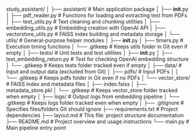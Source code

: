 study_assistant/
│
├── assistant/                      # Main application package
│   ├── __init__.py
│   ├── pdf_reader.py              # Functions for loading and extracting text from PDFs
│   ├── text_utils.py              # Text cleaning and chunking utilities
│   ├── embedding_utils.py         # Embedding creation with OpenAI API
│   ├── vectorstore_utils.py       # FAISS index building and metadata storage
│   └── utils/                     # General-purpose helper modules
│       ├── __init__.py
│       ├── timers.py              # Execution timing functions
│       └── .gitkeep               # Keeps utils folder in Git even if empty
│
├── tests/                         # Unit tests and test utilities
│   ├── __init__.py
│   ├── test_embedding_return.py   # Test for checking OpenAI embedding structure
│   └── .gitkeep                   # Keeps tests folder tracked even if empty
│
├── data/                          # Input and output data (excluded from Git)
│   ├── pdfs/                      # Input PDFs
│   │   └── .gitkeep               # Keeps pdfs folder in Git even if no PDFs
│   └── vector_store/             # FAISS index and metadata files
│       ├── index.faiss
│       ├── metadata_store.pkl
│       └── .gitkeep               # Keeps vector_store folder tracked when empty
│
├── logs/                          # Output logs from embedding pipeline
│   └── .gitkeep                   # Keeps logs folder tracked even when empty
│
├── .gitignore                     # Specifies files/folders Git should ignore
├── requirements.txt               # Project dependencies
├── layout.md                      # This file: project structure documentation
├── README.md                      # Project overview and usage instructions
└── main.py                        # Main pipeline entry point

